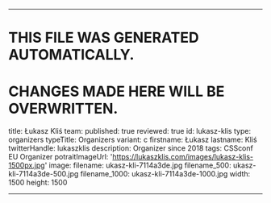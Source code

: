 ----

# THIS FILE WAS GENERATED AUTOMATICALLY.
# CHANGES MADE HERE WILL BE OVERWRITTEN.

title: Łukasz Kliś
team:
  published: true
  reviewed: true
  id: lukasz-klis
  type: organizers
  typeTitle: Organizers
  variant: c
  firstname: Łukasz
  lastname: Kliś
  twitterHandle: lukaszklis
  description: Organizer since 2018
  tags: CSSconf EU Organizer
  potraitImageUrl: 'https://lukaszklis.com/images/lukasz-klis-1500px.jpg'
  image:
    filename: ukasz-kli-7114a3de.jpg
    filename_500: ukasz-kli-7114a3de-500.jpg
    filename_1000: ukasz-kli-7114a3de-1000.jpg
    width: 1500
    height: 1500

----

